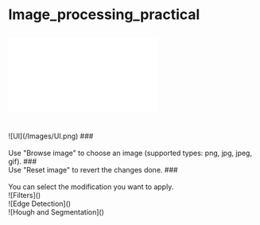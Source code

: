 # Image_processing_practical
## ![Names](/Names.txt)
<br>
![UI](/Images/UI.png) 
### <br><br>Use "Browse image" to choose an image (supported types: png, jpg, jpeg, gif).
### <br>Use "Reset image" to revert the changes done.
### <br><br>You can select the modification you want to apply.
<br>![Filters](</Images/Filters_UI.png>)
<br>![Edge Detection](</Images/Edge Detection UI.png>)
<br>![Hough and Segmentation](</Images/Hough and Sgementation UI.png>)




